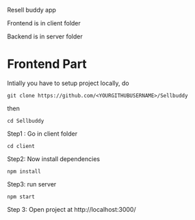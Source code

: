 Resell buddy app

Frontend is in client folder

Backend is in server folder

# Frontend Part

Intially you have to setup project locally, 
do 
```
git clone https://github.com/<YOURGITHUBUSERNAME>/Sellbuddy
```
then 

```
cd Sellbuddy
```

Step1 : Go in client folder

```cd client```

Step2: Now install dependencies

```npm install```

Step3: run server

```npm start```

Step 3: Open project at 
http://localhost:3000/